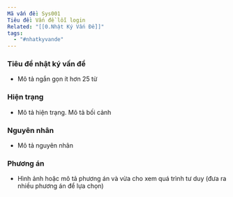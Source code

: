 ```yaml
---
Mã vấn đề: Sys001
Tiêu đề: Vấn đề lỗi login
Related: "[[0.Nhật Ký Vấn Đề]]"
tags:
  - "#nhatkyvande"
---
```

### Tiêu đề nhật ký vấn đề
- Mô tả ngắn gọn ít hơn 25 từ
### Hiện trạng
- Mô tả hiện trạng. Mô tả bối cảnh
### Nguyên nhân
- Mô tả nguyên nhân
### Phương án
- Hình ảnh hoặc mô tả phương án và vừa cho xem quá trình tư duy (đưa ra nhiều phương án để lựa chọn)
